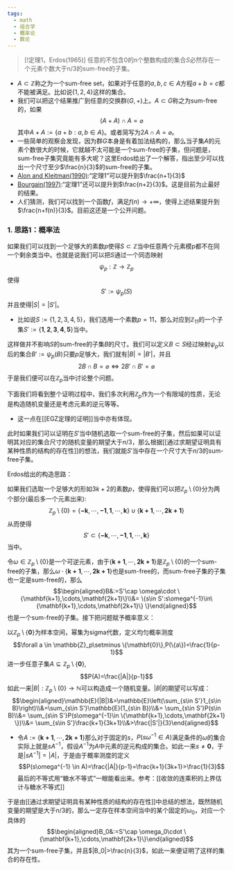 ```yaml
---
tags:
  - math
  - 组合学
  - 概率论
  - 数论
---
```

> [!定理1，Erdos(1965)]
> 任意的不包含0的n个整数构成的集合$S$必然存在一个元素个数大于n/3的sum-free的子集。

* $A\subset \mathbb{Z}$称之为一个sum-free set，如果对于任意的$a,b,c\in A$方程$a+b=c$都不能被满足。比如说$\{1,2,4\}$这样的集合。
* 我们可以把这个结果推广到任意的交换群$(G,+)$上。$A\subset G$称之为sum-free的，如果$$(A+A)\cap A=\varnothing$$其中$A+A:=\{a+b:a,b\in A\}$。或者简写为$2A\cap A=\varnothing$。
* 一些简单的观察会发现，因为群$G$本身是有着加法结构的，那么当子集$A$的元素个数很大的时候，它就越不太可能是一个sum-free的子集，但问题是，sum-free子集究竟能有多大呢？这里Erdos给出了一个解答，指出至少可以找出一个尺寸至少$\frac{n}{3}$的sum-free的子集。
* [Alon and Kleitman(1990)](https://mathscinet.ams.org/mathscinet/relay-station?mr=1117002):“定理1”可以提升到$\frac{n+1}{3}$
* [Bourgain(1997)](https://mathscinet.ams.org/mathscinet/relay-station?mr=1441239):“定理1”还可以提升到$\frac{n+2}{3}$。这是目前为止最好的结果。
* 人们猜测，我们可以找到一个函数$f$，满足$f(n)\to +\infty$，使得上述结果提升到$\frac{n+f(n)}{3}$。目前这还是一个公开问题。

### 1. 思路1：概率法

如果我们可以找到一个足够大的素数$p$使得$S\subset \mathbb{Z}$当中任意两个元素模p都不在同一个剩余类当中。也就是说我们可以把$S$通过一个同态映射$$\psi_p:\mathbb{Z}\to \mathbb{Z}_p$$使得$$S':=\psi_p(S)$$并且使得$|S|=|S'|$。

* 比如说$S:=\{1,2,3,4,5\}$，我们选用一个素数$p=11$，那么对应到$\mathbb{Z}_{11}$的一个子集$S':=\{\mathbf{1},\mathbf{2},\mathbf{3},\mathbf{4},\mathbf{5}\}$当中。

这样做并不影响$S$的sum-free的子集$B$的尺寸。我们可以定义$B\subset S$经过映射$\psi_p$以后的集合$B':=\psi_p(B)$只要$p$足够大，我们就有$|B|=|B'|$，并且$$2B\cap B=\varnothing \iff 2B'\cap B'=\varnothing$$于是我们便可以在$\mathbb{Z}_p$当中讨论整个问题。

下面我们将看到整个证明过程中，我们多次利用$\mathbb{Z}_p$作为一个有限域的性质，无论是构造随机变量还是考虑元素的逆元等等。

* 这一点在[[EGZ定理的证明]]当中亦有体现。

此时如果我们可以证明在$S'$当中随机选取一个sum-free的子集，然后如果可以证明其对应的集合尺寸的随机变量的期望大于$n/3$，那么根据[[通过求期望证明具有某种性质的结构的存在性]]的想法，我们就能$S'$当中存在一个尺寸大于$n/3$的sum-free子集。

Erdos给出的构造思路：

如果我们选取一个足够大的形如$3k+2$的素数$p$，使得我们可以把$\mathbb{Z}_p\setminus\{0\}$分为两个部分(最后多一个元素出来):$$\mathbb{Z}_p\setminus\{0\}=\{\mathbf{-k},\cdots,\mathbf{-1},\mathbf{1},\cdots,\mathbf{k}\}\cup \{\mathbf{k+1},\cdots,\mathbf{2k+1}\}$$从而使得$$S' \subset \{\mathbf{-k},\cdots,\mathbf{-1},\mathbf{1},\cdots,\mathbf{k}\}$$当中。

令$\omega \in \mathbb{Z}_p\setminus\{0\}$是一个可逆元素，由于$\{\mathbf{k+1},\cdots,\mathbf{2k+1}\}$是$\mathbb{Z}_p\setminus\{0\}$的一个sum-free的子集，那么$\omega\cdot \{\mathbf{k+1},\cdots,\mathbf{2k+1}\}$也是sum-free的，而sum-free子集的子集也一定是sum-free的，那么$$\begin{aligned}B&:=S'\cap \omega\cdot \{\mathbf{k+1},\cdots,\mathbf{2k+1}\}\\&= \{s\in S':s\omega^{-1}\in\{\mathbf{k+1},\cdots,\mathbf{2k+1}\} \}\end{aligned}$$也是一个sum-free的子集。接下把问题赋予概率意义：

以$\mathbb{Z}_p\setminus \{\mathbf{0}\}$为样本空间，幂集为sigma代数，定义均匀概率测度$$\forall a \in \mathbb{Z}_p\setminus \{\mathbf{0}\},P(\{a\})=\frac{1}{p-1}$$进一步任意子集$A\subseteq \mathbb{Z}_p\setminus \{\mathbf{0}\}$,$$P(A)=\frac{|A|}{p-1}$$
如此一来$|B|:\mathbb{Z}_p\setminus\{0\}\to \mathbb{N}$可以构造成一个随机变量。$|B|$的期望可以写成：$$\begin{aligned}\mathbb{E}(|B|)&=\mathbb{E}\left(\sum_{s\in S'}1_{s\in B}\right)\\&=\sum_{s\in S'}\mathbb{E}(1_{s\in B})\\&= \sum_{s\in S'}P(s\in B)\\&= \sum_{s\in S'}P(s\omega^{-1}\in \{\mathbf{k+1},\cdots,\mathbf{2k+1} \})\\&= \sum_{s\in S'}\frac{k+1}{3k+1}\\&>\frac{|S'|}{3}\end{aligned}$$
* 令$A:=\{\mathbf{k+1},\cdots,\mathbf{2k+1} \}$那么对于固定的$s$，$P(s\omega^{-1} \in A)$满足条件的$\omega$的集合实际上就是$sA^{-1}$，假设$A^{-1}$为$A$中元素的逆元构成的集合。如此一来$s\neq \mathbf{0}$，于是$|sA^{-1}|=|A|$，于是由于概率测度的定义$$P(s\omega^{-1} \in A)=\frac{|A|}{p-1}=\frac{k+1}{3k+1}>\frac{1}{3}$$最后的不等式用“糖水不等式”一眼能看出来。参考：[[收敛的连乘积的上界估计与糖水不等式]]

于是由[[通过求期望证明具有某种性质的结构的存在性]]中总结的想法，既然随机变量的期望是大于$n/3$的，那么一定存在样本空间当中的某个固定的$\omega_0$，对应一个具体的$$\begin{aligned}B_0&:=S'\cap \omega_0\cdot \{\mathbf{k+1},\cdots,\mathbf{2k+1}\}\end{aligned}$$其为一个sum-free子集，并且$|B_0|>\frac{n}{3}$，如此一来便证明了这样的集合的存在性。


